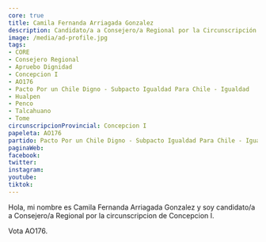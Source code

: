 ```yaml
---
core: true
title: Camila Fernanda Arriagada Gonzalez
description: Candidato/a a Consejero/a Regional por la Circunscripción de Concepcion I
image: /media/ad-profile.jpg
tags:
- CORE
- Consejero Regional
- Apruebo Dignidad
- Concepcion I
- AO176
- Pacto Por un Chile Digno - Subpacto Igualdad Para Chile - Igualdad
- Hualpen
- Penco
- Talcahuano
- Tome
circunscripcionProvincial: Concepcion I
papeleta: AO176
partido: Pacto Por un Chile Digno - Subpacto Igualdad Para Chile - Igualdad
paginaWeb:
facebook:
twitter:
instagram:
youtube:
tiktok:
---
```

Hola, mi nombre es Camila Fernanda Arriagada Gonzalez y soy candidato/a a Consejero/a Regional por la circunscripcion de Concepcion I.

Vota AO176.